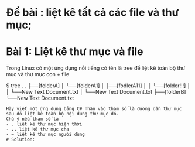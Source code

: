 # Đề bài : liệt kê tất cả các file và thư mục;

# Bài 1: Liệt kê thư mục và file
Trong Linux có một ứng dụng nổi tiếng có tên là tree để liệt kê toàn bộ thư mục và thư mục con + file
<!-- ``` -->
$ tree .
.
 ├──[folderA]
  │    └──[folderA1]
  │         ├──[fodlerA11]
  │         │    └──[folder!!!]
  │         │         └──New Text Document.txt
  │         └──New Text Document.txt
  ├──[folderB]
  └──New Text Document.txt
```
Hãy viết một ứng dụng bằng C# nhận vào tham số là đường dẫn thư mục sau đó liệt kê toàn bộ nội dung thư mục đó.
Chú ý nếu tham số là
- . liệt kê thư mục hiện thời
- .. liệt kê thư mục cha
- ~ liệt kê thư mục người dùng 
# Solution:



